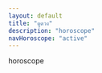 ```yaml
---
layout: default
title: "ดูดวง"
description: "horoscope"
navHoroscope: "active"
---
```

<div class="col-md-12 mb-2">horoscope</div>
